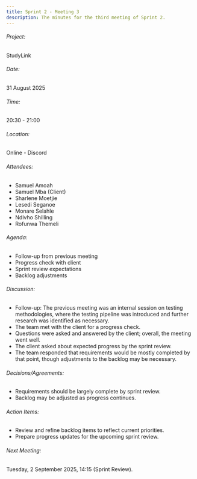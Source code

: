```yaml
---
title: Sprint 2 - Meeting 3
description: The minutes for the third meeting of Sprint 2.
---
```


###### Project:
StudyLink

###### Date:
31 August 2025

###### Time:
20:30 - 21:00

###### Location:
Online - Discord

###### Attendees:
- Samuel Amoah
- Samuel Mba (Client)
- Sharlene Moetjie
- Lesedi Seganoe
- Monare Selahle
- Ndivho Shilling
- Rofunwa Themeli

###### Agenda:
- Follow-up from previous meeting
- Progress check with client
- Sprint review expectations
- Backlog adjustments

###### Discussion:
- Follow-up: The previous meeting was an internal session on testing methodologies, where the testing pipeline was introduced and further research was identified as necessary.
- The team met with the client for a progress check.
- Questions were asked and answered by the client; overall, the meeting went well.
- The client asked about expected progress by the sprint review.
- The team responded that requirements would be mostly completed by that point, though adjustments to the backlog may be necessary.

###### Decisions/Agreements:
- Requirements should be largely complete by sprint review.
- Backlog may be adjusted as progress continues.

###### Action Items:
- Review and refine backlog items to reflect current priorities.
- Prepare progress updates for the upcoming sprint review.

###### Next Meeting:
Tuesday, 2 September 2025, 14:15 (Sprint Review).
